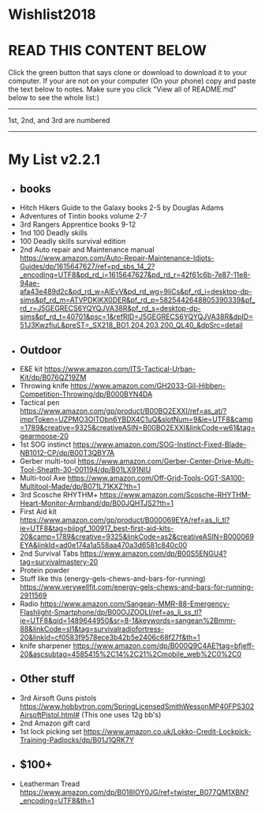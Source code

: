 # Wishlist2018
<h1>READ THIS CONTENT BELOW</h1>                                                                                                          
Click the green button that says clone or download to download it to your computer.
If your are not on your computer (On your phone) copy and paste the text below to notes.
Make sure you click "View all of README.md" below to see the whole list:)
<hr />
1st, 2nd, and 3rd are numbered
<hr />
<h1>My List v2.2.1</h1>

* ## books
* Hitch Hikers Guide to the Galaxy books 2-5 by Douglas Adams
* Adventures of Tintin books volume 2-7
* 3rd Rangers Apprentice books 9-12
* 1nd 100 Deadly skills
* 100 Deadly skills survival edition
* 2nd Auto repair and Maintenance manual https://www.amazon.com/Auto-Repair-Maintenance-Idiots-Guides/dp/1615647627/ref=pd_sbs_14_2?_encoding=UTF8&pd_rd_i=1615647627&pd_rd_r=42f61c6b-7e87-11e8-94ae-afa43e489d2c&pd_rd_w=AlEvV&pd_rd_wg=9liCs&pf_rd_i=desktop-dp-sims&pf_rd_m=ATVPDKIKX0DER&pf_rd_p=5825442648805390339&pf_rd_r=J5GEGRECS6YQYQJVA38R&pf_rd_s=desktop-dp-sims&pf_rd_t=40701&psc=1&refRID=J5GEGRECS6YQYQJVA38R&dpID=51J3KwzfiuL&preST=_SX218_BO1,204,203,200_QL40_&dpSrc=detail
* ## Outdoor
* E&E kit https://www.amazon.com/ITS-Tactical-Urban-Kit/dp/B076QZ19ZM
* Throwing knife https://www.amazon.com/GH2033-Gil-Hibben-Competition-Throwing/dp/B000BYN4DA
* Tactical pen https://www.amazon.com/gp/product/B00BO2EXXI/ref=as_at/?imprToken=UZPMO3OlTObn6YBDX4C1uQ&slotNum=9&ie=UTF8&camp=1789&creative=9325&creativeASIN=B00BO2EXXI&linkCode=w61&tag=gearmoose-20
* 1st SOG instinct https://www.amazon.com/SOG-Instinct-Fixed-Blade-NB1012-CP/dp/B00T3QBY7A
* Gerber multi-tool https://www.amazon.com/Gerber-Center-Drive-Multi-Tool-Sheath-30-001194/dp/B01LX91NIU
* Multi-tool Axe https://www.amazon.com/Off-Grid-Tools-OGT-SA100-Multitool-Made/dp/B071L71KXZ?th=1
* 3rd Scosche RHYTHM+ https://www.amazon.com/Scosche-RHYTHM-Heart-Monitor-Armband/dp/B00JQHTJS2?th=1
* First Aid kit https://www.amazon.com/gp/product/B000069EYA/ref=as_li_tl?ie=UTF8&tag=biipgf_100917_best-first-aid-kits-20&camp=1789&creative=9325&linkCode=as2&creativeASIN=B000069EYA&linkId=ad0e174a1a558aa470a3d6581c840c00
* 2nd Survival Tabs https://www.amazon.com/dp/B00S5ENGU4?tag=survivalmastery-20
* Protein powder
* Stuff like this (energy-gels-chews-and-bars-for-running) https://www.verywellfit.com/energy-gels-chews-and-bars-for-running-2911569
* Radio https://www.amazon.com/Sangean-MMR-88-Emergency-Flashlight-Smartphone/dp/B00OJZOOLI/ref=as_li_ss_tl?ie=UTF8&qid=1489644950&sr=8-1&keywords=sangean%2Bmmr-88&linkCode=sl1&tag=survivalradiofortress-20&linkId=cf0583f9578ece3b42b5e2406c68f27f&th=1
* knife sharpener https://www.amazon.com/dp/B000Q9C4AE?tag=bfjeff-20&ascsubtag=4585415%2C14%2C21%2Cmobile_web%2C0%2C0
* ## Other stuff
* 3rd Airsoft Guns pistols https://www.hobbytron.com/SpringLicensedSmithWessonMP40FPS302AirsoftPistol.html# (This one uses 12g bb's)
* 2nd Amazon gift card
* 1st lock picking set https://www.amazon.co.uk/Lokko-Credit-Lockpick-Training-Padlocks/dp/B01J1QRK7Y
* ## $100+ 
* Leatherman Tread https://www.amazon.com/dp/B018IOY0JG/ref=twister_B077QM1XBN?_encoding=UTF8&th=1
